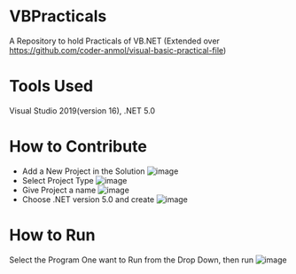 # VBPracticals
A Repository to hold Practicals of VB.NET (Extended over https://github.com/coder-anmol/visual-basic-practical-file)

# Tools Used
Visual Studio 2019(version 16), .NET 5.0

# How to Contribute
- Add a New Project in the Solution
  ![image](https://user-images.githubusercontent.com/38432479/156315324-cfbd7c6a-64fb-4095-be94-b1c7d9e40a11.png)
- Select Project Type
  ![image](https://user-images.githubusercontent.com/38432479/156315466-d60610a1-9d7d-48ca-9080-8feae3d60e11.png)
- Give Project a name
  ![image](https://user-images.githubusercontent.com/38432479/156315558-701e572d-562c-4658-811c-e617cac5e385.png)
- Choose .NET version 5.0 and create
  ![image](https://user-images.githubusercontent.com/38432479/156315749-86545c38-d86a-4d94-9ec0-f0497ec5acde.png)
  
# How to Run
Select the Program One want to Run from the Drop Down, then run
![image](https://user-images.githubusercontent.com/38432479/156316064-a530b626-90c4-44eb-b299-6c3168a9595d.png)
